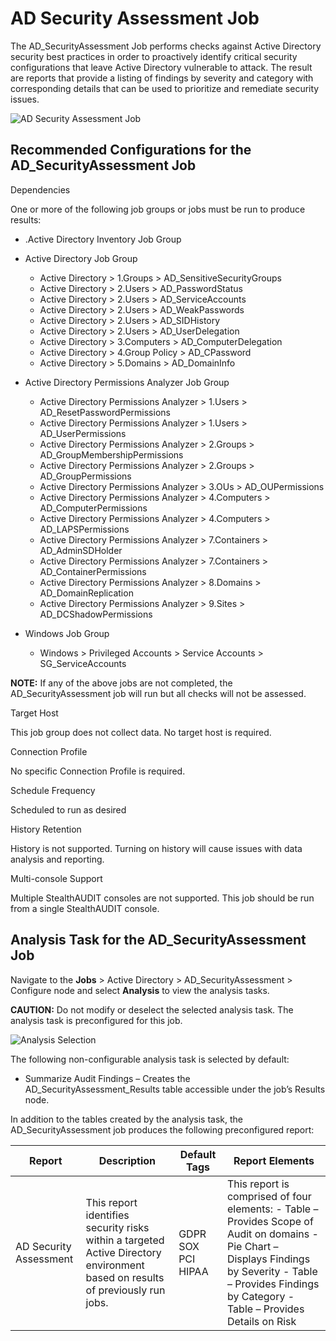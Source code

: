 # AD Security Assessment Job

The AD_SecurityAssessment Job performs checks against Active Directory security best practices in
order to proactively identify critical security configurations that leave Active Directory
vulnerable to attack. The result are reports that provide a listing of findings by severity and
category with corresponding details that can be used to prioritize and remediate security issues.

![AD Security Assessment Job](/img/versioned_docs/accessanalyzer_11.6/accessanalyzer/solutions/activedirectory/securityassessmentjobstree.webp)

## Recommended Configurations for the AD_SecurityAssessment Job

Dependencies

One or more of the following job groups or jobs must be run to produce results:

- .Active Directory Inventory Job Group
- Active Directory Job Group

  - Active Directory > 1.Groups > AD_SensitiveSecurityGroups
  - Active Directory > 2.Users > AD_PasswordStatus
  - Active Directory > 2.Users > AD_ServiceAccounts
  - Active Directory > 2.Users > AD_WeakPasswords
  - Active Directory > 2.Users > AD_SIDHistory
  - Active Directory > 2.Users > AD_UserDelegation
  - Active Directory > 3.Computers > AD_ComputerDelegation
  - Active Directory > 4.Group Policy > AD_CPassword
  - Active Directory > 5.Domains > AD_DomainInfo

- Active Directory Permissions Analyzer Job Group

  - Active Directory Permissions Analyzer > 1.Users > AD_ResetPasswordPermissions
  - Active Directory Permissions Analyzer > 1.Users > AD_UserPermissions
  - Active Directory Permissions Analyzer > 2.Groups > AD_GroupMembershipPermissions
  - Active Directory Permissions Analyzer > 2.Groups > AD_GroupPermissions
  - Active Directory Permissions Analyzer > 3.OUs > AD_OUPermissions
  - Active Directory Permissions Analyzer > 4.Computers > AD_ComputerPermissions
  - Active Directory Permissions Analyzer > 4.Computers > AD_LAPSPermissions
  - Active Directory Permissions Analyzer > 7.Containers > AD_AdminSDHolder
  - Active Directory Permissions Analyzer > 7.Containers > AD_ContainerPermissions
  - Active Directory Permissions Analyzer > 8.Domains > AD_DomainReplication
  - Active Directory Permissions Analyzer > 9.Sites > AD_DCShadowPermissions

- Windows Job Group

  - Windows > Privileged Accounts > Service Accounts > SG_ServiceAccounts

**NOTE:** If any of the above jobs are not completed, the AD_SecurityAssessment job will run but all
checks will not be assessed.

Target Host

This job group does not collect data. No target host is required.

Connection Profile

No specific Connection Profile is required.

Schedule Frequency

Scheduled to run as desired

History Retention

History is not supported. Turning on history will cause issues with data analysis and reporting.

Multi-console Support

Multiple StealthAUDIT consoles are not supported. This job should be run from a single StealthAUDIT
console.

## Analysis Task for the AD_SecurityAssessment Job

Navigate to the **Jobs** > Active Directory > AD_SecurityAssessment > Configure node and select
**Analysis** to view the analysis tasks.

**CAUTION:** Do not modify or deselect the selected analysis task. The analysis task is
preconfigured for this job.

![Analysis Selection](/img/versioned_docs/accessanalyzer_11.6/accessanalyzer/solutions/activedirectory/securityassessmentanalysis.webp)

The following non-configurable analysis task is selected by default:

- Summarize Audit Findings – Creates the AD_SecurityAssessment_Results table accessible under the
  job’s Results node.

In addition to the tables created by the analysis task, the AD_SecurityAssessment job produces the
following preconfigured report:

| Report                 | Description                                                                                                                   | Default Tags       | Report Elements                                                                                                                                                                                                |
| ---------------------- | ----------------------------------------------------------------------------------------------------------------------------- | ------------------ | -------------------------------------------------------------------------------------------------------------------------------------------------------------------------------------------------------------- |
| AD Security Assessment | This report identifies security risks within a targeted Active Directory environment based on results of previously run jobs. | GDPR SOX PCI HIPAA | This report is comprised of four elements: - Table – Provides Scope of Audit on domains - Pie Chart – Displays Findings by Severity - Table – Provides Findings by Category - Table – Provides Details on Risk |
